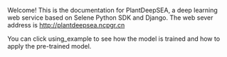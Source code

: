 Welcome! This is the documentation for PlantDeepSEA, a deep learning web service based on Selene Python SDK and Django. The web sever address is http://plantdeepsea.ncpgr.cn

You can click using_example to see how the model is trained and how to apply the pre-trained model.
